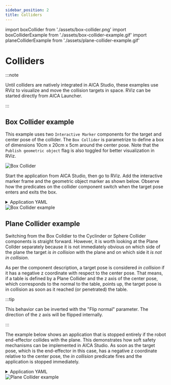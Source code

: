 ```yaml
---
sidebar_position: 2
title: Colliders
---
```


import boxCollider from './assets/box-collider.png'
import boxColliderExample from './assets/box-collider-example.gif'
import planeColliderExample from './assets/plane-collider-example.gif'

# Colliders

:::note

Until colliders are natively integrated in AICA Studio, these examples use RViz to visualize and move the collision
targets in space. RViz can be started directly from AICA Launcher.

<!-- TODO: Link to launcher page -->

:::

## Box Collider example

This example uses two `Interactive Marker` components for the target and center pose of the collider. The `Box Collider`
is parametrize to define a box of dimensions 10cm x 20cm x 5cm around the center pose. Note that the
`Publish geometric object` flag is also toggled for better visualization in RViz.

<div class="text--center">
  <img src={boxCollider} alt="Box Collider" />
</div>

Start the application from AICA Studio, then go to RViz. Add the interactive marker frame and the geometric object
marker as shown below. Observe how the predicates on the collider component switch when the target pose enters and exits
the box.

<details>
  <summary>Application YAML</summary>

    ```yaml
    schema: 2-0-4
    dependencies:
      core: v4.4.1
    on_start:
      load:
        - component: box_collider
        - component: interactive_marker
        - component: interactive_marker_copy
    components:
      box_collider:
        component: aica_core_components::utility::BoxCollider
        display_name: Box Collider
        events:
          transitions:
            on_load:
              lifecycle:
                component: box_collider
                transition: configure
            on_configure:
              lifecycle:
                component: box_collider
                transition: activate
        parameters:
          publish_marker: true
          y_size: 0.2
          z_size: 0.05
        inputs:
          target: /interactive_marker/pose
          center: /interactive_marker_copy/pose
      interactive_marker:
        component: aica_core_components::ros::InteractiveMarker
        display_name: Target Interactive Marker
        parameters:
          frame: target
          initial_pose:
            - !!float 0.0
            - !!float 1.0
            - !!float 0.0
            - !!float 1.0
            - !!float 0.0
            - !!float 0.0
            - !!float 0.0
        outputs:
          pose: /interactive_marker/pose
      interactive_marker_copy:
        component: aica_core_components::ros::InteractiveMarker
        display_name: Center Interactive Marker
        parameters:
          frame: center
          initial_pose:
            - !!float 0.0
            - !!float 0.0
            - !!float 0.0
            - !!float 1.0
            - !!float 0.0
            - !!float 0.0
            - !!float 0.0
          handle_scale: 0.01
        outputs:
          pose: /interactive_marker_copy/pose
    graph:
      positions:
        components:
          box_collider:
            x: 660
            y: 60
          interactive_marker:
            x: 160
            y: 180
          interactive_marker_copy:
            x: 160
            y: 440
      edges:
        on_start_on_start_box_collider_box_collider:
          path:
            - x: 360
              y: 40
            - x: 360
              y: 120
        on_start_on_start_interactive_marker_interactive_marker:
          path:
            - x: 140
              y: 40
            - x: 140
              y: 240
        on_start_on_start_interactive_marker_copy_interactive_marker_copy:
          path:
            - x: 140
              y: 40
            - x: 140
              y: 500
        interactive_marker_copy_pose_box_collider_center:
          path:
            - x: 600
              y: 660
            - x: 600
              y: 440
    ```

</details>

<div class="text--center">
  <img src={boxColliderExample} alt="Box Collider example" />
</div>

## Plane Collider example

Switching from the Box Colldier to the Cyclinder or Sphere Collider components is straight forward. However, it is worth
looking at the Plane Collder separately because it is not immediately obvious on which side of the plane the target _is_
_in collision_ with the plane and on which side it _is not in collision_.

As per the component description, a target pose is considered _in collision_ if it has a negative z coordinate with
respect to the center pose. That means, if a table is defined by a Plane Collider and the z axis of the center pose,
which corresponds to the normal to the table, points up, the target pose is in collision as soon as it reached (or
penetrated) the table.

:::tip

This behavior can be inverted with the "Flip normal" parameter. The direction of the z axis will be flipped internally.

:::

The example below shows an application that is stopped entirely if the robot end-effector collides with the plane. This
demonstrates how soft safety mechanisms can be implemented in AICA Studio. As soon as the target pose, which is the
end-effector in this case, has a negative z coordinate relative to the center pose, the _in collision_ predicate fires
and the application is stopped immediately.

<details>
  <summary>Application YAML</summary>

    ```yaml
      schema: 2-0-4
      dependencies:
        core: v4.4.1
      on_start:
        load:
          - component: interactive_marker
          - component: interactive_marker_copy
          - component: plane_collider
          - hardware: hardware
      components:
        interactive_marker:
          component: aica_core_components::ros::InteractiveMarker
          display_name: Target Interactive Marker
          parameters:
            frame: target
            initial_frame: tool0
          outputs:
            pose: /interactive_marker/pose
        interactive_marker_copy:
          component: aica_core_components::ros::InteractiveMarker
          display_name: Center Interactive Marker
          parameters:
            frame: center
            initial_pose:
              - !!float 0.0
              - !!float 0.0
              - 0.3
              - !!float 1.0
              - !!float 0.0
              - !!float 0.0
              - !!float 0.0
            handle_scale: 0.01
          outputs:
            pose: /interactive_marker_copy/pose
        plane_collider:
          component: aica_core_components::utility::PlaneCollider
          display_name: Plane Collider
          events:
            predicates:
              is_in_bounds:
                application: stop
            transitions:
              on_load:
                lifecycle:
                  component: plane_collider
                  transition: configure
              on_configure:
                lifecycle:
                  component: plane_collider
                  transition: activate
          parameters:
            publish_marker: true
          inputs:
            target: /hardware/robot_state_broadcaster/cartesian_state
            center: /interactive_marker_copy/pose
      hardware:
        hardware:
          display_name: Hardware Interface
          urdf: Generic six-axis robot arm
          rate: 100
          events:
            transitions:
              on_load:
                load:
                  - controller: robot_state_broadcaster
                    hardware: hardware
                  - controller: ik_position_controller
                    hardware: hardware
          controllers:
            robot_state_broadcaster:
              plugin: aica_core_controllers/RobotStateBroadcaster
              outputs:
                cartesian_state: /hardware/robot_state_broadcaster/cartesian_state
              events:
                transitions:
                  on_load:
                    switch_controllers:
                      hardware: hardware
                      activate: robot_state_broadcaster
            ik_position_controller:
              plugin: aica_core_controllers/position/IKPositionController
              inputs:
                command: /interactive_marker/pose
              events:
                transitions:
                  on_load:
                    switch_controllers:
                      hardware: hardware
                      activate: ik_position_controller
      graph:
        positions:
          components:
            interactive_marker:
              x: 160
              y: 180
            interactive_marker_copy:
              x: 160
              y: 440
            plane_collider:
              x: 680
              y: 500
          hardware:
            hardware:
              x: 1220
              y: -20
        edges:
          on_start_on_start_interactive_marker_interactive_marker:
            path:
              - x: 140
                y: 40
              - x: 140
                y: 240
          on_start_on_start_interactive_marker_copy_interactive_marker_copy:
            path:
              - x: 140
                y: 40
              - x: 140
                y: 500
          on_start_on_start_plane_collider_plane_collider:
            path:
              - x: 600
                y: 40
              - x: 600
                y: 560
          interactive_marker_copy_pose_plane_collider_center:
            path:
              - x: 580
                y: 660
              - x: 580
                y: 880
          plane_collider_is_in_bounds_on_stop_on_stop:
            path:
              - x: 1100
                y: 720
              - x: 1100
                y: 1000
              - x: -20
                y: 1000
              - x: -20
                y: 140
          hardware_hardware_robot_state_broadcaster_cartesian_state_plane_collider_target:
            path:
              - x: 620
                y: 520
              - x: 620
                y: 840
          interactive_marker_pose_hardware_hardware_ik_position_controller_command:
            path:
              - x: 1140
                y: 400
              - x: 1140
                y: 780
    ```

</details>

<div class="text--center">
  <img src={planeColliderExample} alt="Plane Collider example" />
</div>
